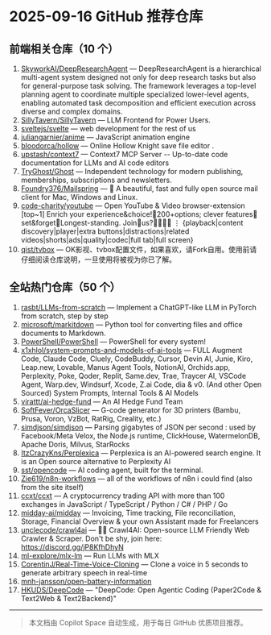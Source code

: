 # 2025-09-16 GitHub 推荐仓库

## 前端相关仓库（10 个）

1. [SkyworkAI/DeepResearchAgent](https://github.com/SkyworkAI/DeepResearchAgent) — DeepResearchAgent is a hierarchical multi-agent system designed not only for deep research tasks but also for general-purpose task solving. The framework leverages a top-level planning agent to coordinate multiple specialized lower-level agents, enabling automated task decomposition and efficient execution across diverse and complex domains.
2. [SillyTavern/SillyTavern](https://github.com/SillyTavern/SillyTavern) — LLM Frontend for Power Users.
3. [sveltejs/svelte](https://github.com/sveltejs/svelte) — web development for the rest of us
4. [juliangarnier/anime](https://github.com/juliangarnier/anime) — JavaScript animation engine
5. [bloodorca/hollow](https://github.com/bloodorca/hollow) — Online Hollow Knight save file editor .
6. [upstash/context7](https://github.com/upstash/context7) — Context7 MCP Server -- Up-to-date code documentation for LLMs and AI code editors
7. [TryGhost/Ghost](https://github.com/TryGhost/Ghost) — Independent technology for modern publishing, memberships, subscriptions and newsletters.
8. [Foundry376/Mailspring](https://github.com/Foundry376/Mailspring) — 💌 A beautiful, fast and fully open source mail client for Mac, Windows and Linux.
9. [code-charity/youtube](https://github.com/code-charity/youtube) — Open YouTube & Video browser-extension [top~1] Enrich your experience&choice!🧰200+options; clever features📌set&forget📌Longest-standing. Join🧩us?👨‍👩‍👧‍👧 ⋮ {playback|content discovery|player|extra buttons|distractions|related videos|shorts|ads|quality|codec|full tab|full screen}
10. [qist/tvbox](https://github.com/qist/tvbox) — OK影视、tvbox配置文件，如果喜欢，请Fork自用。使用前请仔细阅读仓库说明，一旦使用将被视为你已了解。

## 全站热门仓库（50 个）

1. [rasbt/LLMs-from-scratch](https://github.com/rasbt/LLMs-from-scratch) — Implement a ChatGPT-like LLM in PyTorch from scratch, step by step
2. [microsoft/markitdown](https://github.com/microsoft/markitdown) — Python tool for converting files and office documents to Markdown.
3. [PowerShell/PowerShell](https://github.com/PowerShell/PowerShell) — PowerShell for every system!
4. [x1xhlol/system-prompts-and-models-of-ai-tools](https://github.com/x1xhlol/system-prompts-and-models-of-ai-tools) — FULL Augment Code, Claude Code, Cluely, CodeBuddy, Cursor, Devin AI, Junie, Kiro, Leap.new, Lovable, Manus Agent Tools, NotionAI, Orchids.app, Perplexity, Poke, Qoder, Replit, Same.dev, Trae, Traycer AI, VSCode Agent, Warp.dev, Windsurf, Xcode, Z.ai Code, dia & v0. (And other Open Sourced) System Prompts, Internal Tools & AI Models
5. [virattt/ai-hedge-fund](https://github.com/virattt/ai-hedge-fund) — An AI Hedge Fund Team
6. [SoftFever/OrcaSlicer](https://github.com/SoftFever/OrcaSlicer) — G-code generator for 3D printers (Bambu, Prusa, Voron, VzBot, RatRig, Creality, etc.)
7. [simdjson/simdjson](https://github.com/simdjson/simdjson) — Parsing gigabytes of JSON per second : used by Facebook/Meta Velox, the Node.js runtime, ClickHouse, WatermelonDB, Apache Doris, Milvus, StarRocks
8. [ItzCrazyKns/Perplexica](https://github.com/ItzCrazyKns/Perplexica) — Perplexica is an AI-powered search engine. It is an Open source alternative to Perplexity AI
9. [sst/opencode](https://github.com/sst/opencode) — AI coding agent, built for the terminal.
10. [Zie619/n8n-workflows](https://github.com/Zie619/n8n-workflows) — all of the workflows of n8n i could find (also from the site itself)
11. [ccxt/ccxt](https://github.com/ccxt/ccxt) — A cryptocurrency trading API with more than 100 exchanges in JavaScript / TypeScript / Python / C# / PHP / Go
12. [midday-ai/midday](https://github.com/midday-ai/midday) — Invoicing, Time tracking, File reconciliation, Storage, Financial Overview & your own Assistant made for Freelancers
13. [unclecode/crawl4ai](https://github.com/unclecode/crawl4ai) — 🚀🤖 Crawl4AI: Open-source LLM Friendly Web Crawler & Scraper. Don't be shy, join here: https://discord.gg/jP8KfhDhyN
14. [ml-explore/mlx-lm](https://github.com/ml-explore/mlx-lm) — Run LLMs with MLX
15. [CorentinJ/Real-Time-Voice-Cloning](https://github.com/CorentinJ/Real-Time-Voice-Cloning) — Clone a voice in 5 seconds to generate arbitrary speech in real-time
16. [mnh-jansson/open-battery-information](https://github.com/mnh-jansson/open-battery-information)
17. [HKUDS/DeepCode](https://github.com/HKUDS/DeepCode) — "DeepCode: Open Agentic Coding (Paper2Code & Text2Web & Text2Backend)"

---

> 本文档由 Copilot Space 自动生成，用于每日 GitHub 优质项目推荐。
